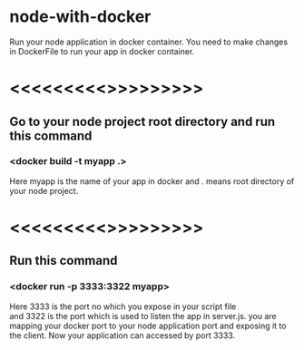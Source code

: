 # node-with-docker
Run your node application in docker container.
You need to make changes in DockerFile to run your app in docker container.
# <<<<<<<<<<To Run your Script>>>>>>>>>>
## Go to your node project root directory and run this command 
### <docker build -t myapp .> 
  Here myapp is the name of your app in docker and . means root directory of your node project.
# <<<<<<<<<<To Run your Application in Docker>>>>>>>>>>
## Run this command 
### <docker run -p 3333:3322 myapp>
  Here 3333 is the port no which you expose in your script file  
  and 3322 is the port which is used to listen the app in server.js. 
  you are mapping your docker port to your node application port and exposing it to the client. Now your application can accessed by port   3333.
